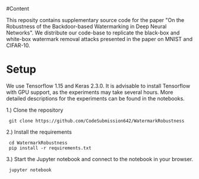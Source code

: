 #Content

This reposity contains supplementary source code for the paper "On the Robustness of the 
Backdoor-based Watermarking in Deep Neural Networks". 
We distribute our code-base to replicate the black-box and white-box watermark removal 
attacks presented in the paper on MNIST and CIFAR-10. 


# Setup
We use Tensorflow 1.15 and Keras 2.3.0. 
It is advisable to install Tensorflow with GPU support, as the experiments may take 
several hours.
More detailed descriptions for the experiments can be found in the notebooks. 

1.) Clone the repository 

```
 git clone https://github.com/CodeSubmission642/WatermarkRobustness
```
2.) Install the requirements
```
 cd WatermarkRobustness
 pip install -r requirements.txt
```

3.) Start the Jupyter notebook and connect to the notebook in your browser.
```
 jupyter notebook 
```

